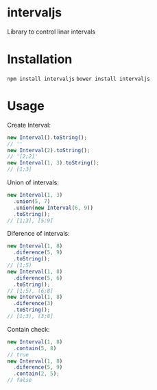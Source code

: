 # intervaljs

Library to control linar intervals

# Installation

`npm install intervaljs`
`bower install intervaljs`

# Usage

Create Interval: 

```js
new Interval().toString();
// ''
new Interval(2).toString();
// '[2;2]'
new Interval(1, 3).toString();
// [1;3]
```


Union of intervals:
```js
new Interval(1, 3)
  .union(5, 7)
  .union(new Interval(6, 9))
  .toString();
// [1;3], [5;9]
```

Diference of intervals:
```js
new Interval(1, 8)
  .diference(5, 9)
  .toString();
// [1;5)
new Interval(1, 8)
  .diference(5, 6)
  .toString();
// [1;5), (6;8]
new Interval(1, 8)
  .diference(3)
  .toString();
// [1;3), (3;8]
```

Contain check:
```js
new Interval(1, 8)
  .contain(5, 8)
// true
new Interval(1, 8)
  .diference(5, 9)
  .contain(2, 5);
// false
```



